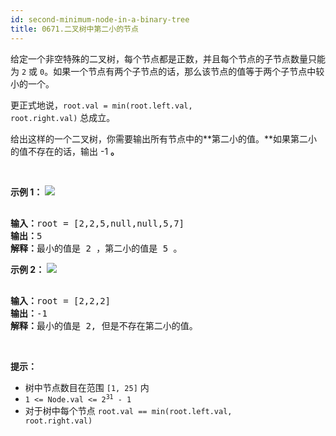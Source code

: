```yaml
---
id: second-minimum-node-in-a-binary-tree
title: 0671.二叉树中第二小的节点
---
```

给定一个非空特殊的二叉树，每个节点都是正数，并且每个节点的子节点数量只能为 <code>2</code> 或 <code>0</code>。如果一个节点有两个子节点的话，那么该节点的值等于两个子节点中较小的一个。

更正式地说，<code>root.val = min(root.left.val, root.right.val)</code> 总成立。

给出这样的一个二叉树，你需要输出所有节点中的**第二小的值。**如果第二小的值不存在的话，输出 -1 **。**

 

**示例 1：**
![](https://assets.leetcode.com/uploads/2020/10/15/smbt1.jpg)

<pre><br/><strong>输入：</strong>root = [2,2,5,null,null,5,7]<br/><strong>输出：</strong>5<br/><strong>解释：</strong>最小的值是 2 ，第二小的值是 5 。<br/></pre>

**示例 2：**
![](https://assets.leetcode.com/uploads/2020/10/15/smbt2.jpg)

<pre><br/><strong>输入：</strong>root = [2,2,2]<br/><strong>输出：</strong>-1<br/><strong>解释：</strong>最小的值是 2, 但是不存在第二小的值。<br/></pre>

 

**提示：**


- 树中节点数目在范围 <code>[1, 25]</code> 内
- <code>1 &lt;= Node.val &lt;= 2<sup>31</sup> - 1</code>
- 对于树中每个节点 <code>root.val == min(root.left.val, root.right.val)</code>
